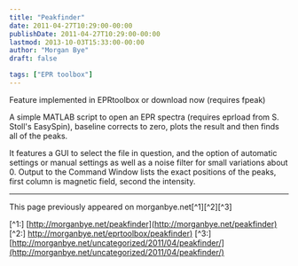 ```yaml
---
title: "Peakfinder"
date: 2011-04-27T10:29:00-00:00
publishDate: 2011-04-27T10:29:00-00:00
lastmod: 2013-10-03T15:33:00-00:00
author: "Morgan Bye"
draft: false

tags: ["EPR toolbox"]
---
```


Feature implemented in EPRtoolbox or download now (requires fpeak)

A simple MATLAB script to open an EPR spectra (requires eprload from S. Stoll's EasySpin), baseline corrects to zero, plots the result and then finds all of the peaks.

It features a GUI to select the file in question, and the option of automatic settings or manual settings as well as a noise filter for small variations about 0.
Output to the Command Window lists the exact positions of the peaks, first column is magnetic field, second the intensity.



----
This page previously appeared on morganbye.net[^1][^2][^3]

[^1:] [http://morganbye.net/peakfinder](http://morganbye.net/peakfinder)
[^2:] [http://morganbye.net/eprtoolbox/peakfinder)](http://morganbye.net/eprtoolbox/peakfinder)
[^3:] [http://morganbye.net/uncategorized/2011/04/peakfinder/](http://morganbye.net/uncategorized/2011/04/peakfinder/)
